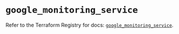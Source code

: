 # `google_monitoring_service`

Refer to the Terraform Registry for docs: [`google_monitoring_service`](https://registry.terraform.io/providers/hashicorp/google-beta/6.44.0/docs/resources/google_monitoring_service).
